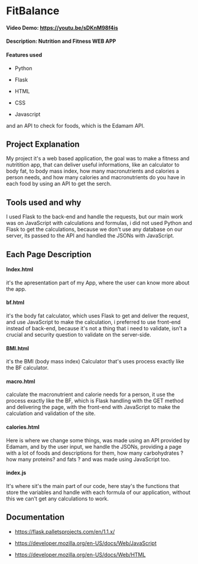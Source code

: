 
# FitBalance

#### Video Demo: <https://youtu.be/sDKnM98f4is>

#### Description: Nutrition and Fitness WEB APP



#### Features used

* Python

* Flask

* HTML

* CSS

* Javascript



and an API to check for foods, which is the Edamam API.



## Project Explanation

My project it's a web based application, the goal was to make a fitness and nutritition app, that can deliver useful informations, like an calculator to body fat, to body mass index, how many macronutrients and calories a person needs, and how many calories and macronutrients do you have in each food by using an API to get the serch.


## Tools used and why
I used Flask to the back-end and handle the requests, but our main work was on JavaScript with calculations and formulas, i did not used Python and Flask to get the calculations, because we don't use any database on our server, its passed to the API and handled the JSONs with JavaScript.


## Each Page Description

#### Index.html

it's the apresentation part of my App, where the user can know more about the app.

#### bf.html

it's the body fat calculator, which uses Flask to get and deliver the request, and use JavaScript to make the calculation, i preferred to use front-end instead of back-end, because it's not a thing that i need to validate, isn't a crucial and security question to validate on the server-side.


#### BMI.html

it's the BMI (body mass index) Calculator that's uses process exactly like the BF calculator.

#### macro.html

calculate the macronutrient and calorie needs for a person, it use the process exactly like the BF, which is Flask handling with the GET method and delivering the page, with the front-end with JavaScript to make the calculation and validation of the site.

#### calories.html

Here is where we change some things, was made using an API provided by Edamam, and by the user input, we handle the JSONs, providing a page with a lot of foods and descriptions for them, how many carbohydrates ? how many proteins? and fats ? and was made using JavaScript too.

#### index.js
It's where sit's the main part of our code, here stay's the functions that store the variables and handle with each formula of our application, without this we can't get any calculations to work.

## Documentation

* https://flask.palletsprojects.com/en/1.1.x/

* https://developer.mozilla.org/en-US/docs/Web/JavaScript

* https://developer.mozilla.org/en-US/docs/Web/HTML

